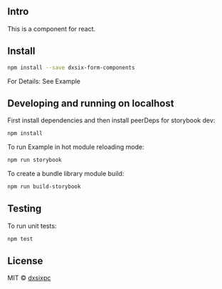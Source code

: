 ## Intro

This is a component for react.

## Install

```bash
npm install --save dxsix-form-components
```

For Details: See Example

## Developing and running on localhost

First install dependencies and then install peerDeps for storybook dev:

```sh
npm install
```

To run Example in hot module reloading mode:

```sh
npm run storybook
```

To create a bundle library module build:

```sh
npm run build-storybook
```

## Testing

To run unit tests:

```sh
npm test
```

## License

MIT © [dxsixpc](https://github.com/dxsixpc)
